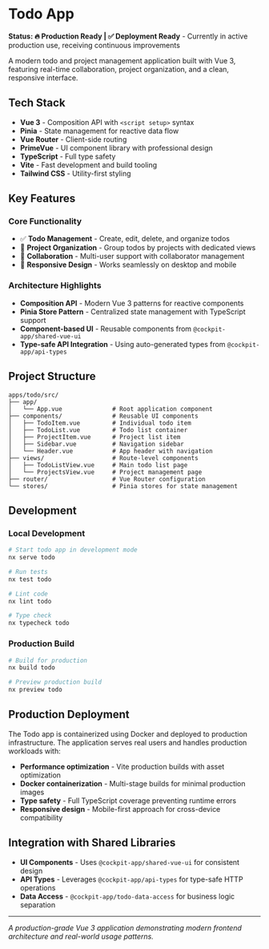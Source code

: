 # Todo App

**Status: 🔥 Production Ready | ✅ Deployment Ready** - Currently in active production use, receiving continuous improvements

A modern todo and project management application built with Vue 3, featuring real-time collaboration, project organization, and a clean, responsive interface.

## Tech Stack

- **Vue 3** - Composition API with `<script setup>` syntax
- **Pinia** - State management for reactive data flow
- **Vue Router** - Client-side routing
- **PrimeVue** - UI component library with professional design
- **TypeScript** - Full type safety
- **Vite** - Fast development and build tooling
- **Tailwind CSS** - Utility-first styling

## Key Features

### Core Functionality
- ✅ **Todo Management** - Create, edit, delete, and organize todos
- 📁 **Project Organization** - Group todos by projects with dedicated views
- 👥 **Collaboration** - Multi-user support with collaborator management
- 📱 **Responsive Design** - Works seamlessly on desktop and mobile

### Architecture Highlights
- **Composition API** - Modern Vue 3 patterns for reactive components
- **Pinia Store Pattern** - Centralized state management with TypeScript support
- **Component-based UI** - Reusable components from `@cockpit-app/shared-vue-ui`
- **Type-safe API Integration** - Using auto-generated types from `@cockpit-app/api-types`

## Project Structure

```
apps/todo/src/
├── app/
│   └── App.vue              # Root application component
├── components/              # Reusable UI components
│   ├── TodoItem.vue         # Individual todo item
│   ├── TodoList.vue         # Todo list container
│   ├── ProjectItem.vue      # Project list item
│   ├── Sidebar.vue          # Navigation sidebar
│   └── Header.vue           # App header with navigation
├── views/                   # Route-level components
│   ├── TodoListView.vue     # Main todo list page
│   └── ProjectsView.vue     # Project management page
├── router/                  # Vue Router configuration
└── stores/                  # Pinia stores for state management
```

## Development

### Local Development
```bash
# Start todo app in development mode
nx serve todo

# Run tests
nx test todo

# Lint code
nx lint todo

# Type check
nx typecheck todo
```

### Production Build
```bash
# Build for production
nx build todo

# Preview production build
nx preview todo
```

## Production Deployment

The Todo app is containerized using Docker and deployed to production infrastructure. The application serves real users and handles production workloads with:

- **Performance optimization** - Vite production builds with asset optimization
- **Docker containerization** - Multi-stage builds for minimal production images
- **Type safety** - Full TypeScript coverage preventing runtime errors
- **Responsive design** - Mobile-first approach for cross-device compatibility

## Integration with Shared Libraries

- **UI Components** - Uses `@cockpit-app/shared-vue-ui` for consistent design
- **API Types** - Leverages `@cockpit-app/api-types` for type-safe HTTP operations
- **Data Access** - `@cockpit-app/todo-data-access` for business logic separation

---

*A production-grade Vue 3 application demonstrating modern frontend architecture and real-world usage patterns.*